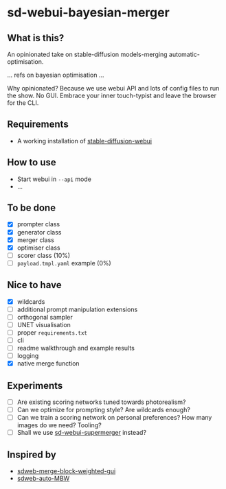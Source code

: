 # sd-webui-bayesian-merger

## What is this?

An opinionated take on stable-diffusion models-merging automatic-optimisation.

... refs on bayesian optimisation ...

Why opinionated? Because we use webui API and lots of config files to run the show. No GUI. 
Embrace your inner touch-typist and leave the browser for the CLI.

## Requirements

- A working installation of [stable-diffusion-webui](https://github.com/AUTOMATIC1111/stable-diffusion-webui)

## How to use

- Start webui in `--api` mode
- ...

## To be done

- [x] prompter class
- [x] generator class
- [x] merger class
- [x] optimiser class
- [ ] scorer class (10%)
- [ ] `payload.tmpl.yaml` example (0%)

## Nice to have

- [x] wildcards
- [ ] additional prompt manipulation extensions
- [ ] orthogonal sampler
- [ ] UNET visualisation
- [ ] proper `requirements.txt`
- [ ] cli
- [ ] readme walkthrough and example results
- [ ] logging
- [x] native merge function

## Experiments

- [ ] Are existing scoring networks tuned towards photorealism?
- [ ] Can we optimize for prompting style? Are wildcards enough?
- [ ] Can we train a scoring network on personal preferences? How many images do we need? Tooling?
- [ ] Shall we use [sd-webui-supermerger](https://github.com/hako-mikan/sd-webui-supermerger) instead?

## Inspired by

- [sdweb-merge-block-weighted-gui](https://github.com/bbc-mc/sdweb-merge-block-weighted-gui)
- [sdweb-auto-MBW](https://github.com/Xerxemi/sdweb-auto-MBW)
